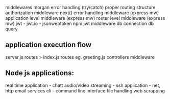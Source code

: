 middlewares
morgan
error handling (try/catch)
proper routing structure
authorization middleware
next()
error handling middleware (express mw)
application level middleware (express mw)
router level middleware (express mw)
jwt - jwt.io - jsonwebtoken npm
jwt middleware
db connection
db query


application execution flow
-----------------
server.js
    routes > index.js
        routes eg. greeting.js
            controllers
            middleware



Node js applications:
--------------
real time application - chatt
audio/video streaming -
ssh application - net, http
email services
cli - command line interface
file handling
web scrapping


